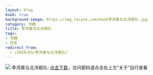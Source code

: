 ```yaml
---
layout: blog
book: true
background-image: https://img.locyoo.com/book李鸿章与北洋舰队.jpg
category: 书籍
title: 李鸿章与北洋舰队
tags:
- 书籍
- 历史
redirect_from:
  - /2024/03/李鸿章与北洋舰队/
---
```

![](https://img.locyoo.com/book李鸿章与北洋舰队.jpg)
李鸿章与北洋舰队: <a name = "ref1" href="https://url18.ctfile.com/f/50983618-1418306561-ae4bce?p=3619">点击下载</a>，访问密码请点击右上方“关于”自行查看